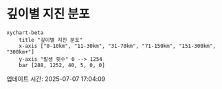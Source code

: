 # 깊이별 지진 분포

```mermaid
xychart-beta
    title "깊이별 지진 분포"
    x-axis ["0-10km", "11-30km", "31-70km", "71-150km", "151-300km", "300km+"]
    y-axis "발생 횟수" 0 --> 1254
    bar [288, 1252, 40, 5, 0, 0]
```

업데이트 시간: 2025-07-07 17:04:09
